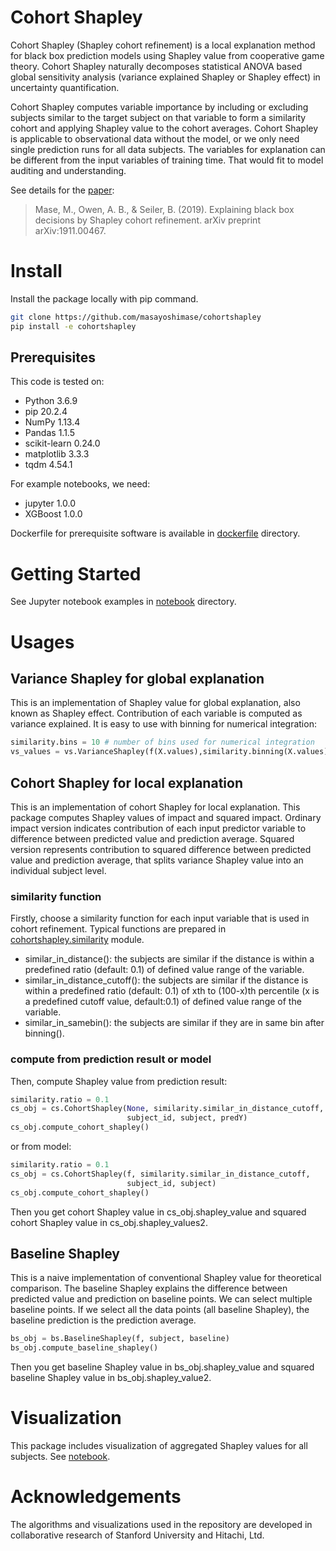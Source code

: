 # Cohort Shapley
Cohort Shapley (Shapley cohort refinement) is a local explanation method for black box prediction models using Shapley value from cooperative game theory. Cohort Shapley naturally decomposes statistical ANOVA based global sensitivity analysis (variance explained Shapley or Shapley effect) in uncertainty quantification.

Cohort Shapley computes variable importance by including or excluding subjects similar to the target subject on that variable to form a similarity cohort and applying Shapley value to the cohort averages. Cohort Shapley is applicable to observational data without the model, or we only need single prediction runs for all data subjects. The variables for explanation can be different from the input variables of training time. That would fit to model auditing and understanding.

See details for the [paper](https://arxiv.org/pdf/1911.00467.pdf):
> Mase, M., Owen, A. B., & Seiler, B. (2019). Explaining black box decisions by Shapley cohort refinement. arXiv preprint arXiv:1911.00467.

# Install
Install the package locally with pip command.
```bash
git clone https://github.com/masayoshimase/cohortshapley
pip install -e cohortshapley
```

## Prerequisites
This code is tested on:
- Python 3.6.9
- pip 20.2.4
- NumPy 1.13.4
- Pandas 1.1.5
- scikit-learn 0.24.0
- matplotlib 3.3.3
- tqdm 4.54.1

For example notebooks, we need:
- jupyter 1.0.0
- XGBoost 1.0.0

Dockerfile for prerequisite software is available in [dockerfile](dockerfile) directory.

# Getting Started
See Jupyter notebook examples in [notebook](notebook) directory.

# Usages
## Variance Shapley for global explanation
This is an implementation of Shapley value for global explanation, also known as Shapley effect. Contribution of each variable is computed as variance explained.
It is easy to use with binning for numerical integration:
```python
similarity.bins = 10 # number of bins used for numerical integration
vs_values = vs.VarianceShapley(f(X.values),similarity.binning(X.values)[0])
```

## Cohort Shapley for local explanation
This is an implementation of cohort Shapley for local explanation.
This package computes Shapley values of impact and squared impact. Ordinary impact version indicates contribution of each input predictor variable to difference between predicted value and prediction average. Squared version represents contribution to squared difference between predicted value and prediction average, that splits variance Shapley value into an individual subject level.

### similarity function
Firstly, choose a similarity function for each input variable that is used in cohort refinement. Typical functions are prepared in [cohortshapley.similarity](cohortshapley/similarity.py) module.
- similar_in_distance(): the subjects are similar if the distance is within a predefined ratio (default: 0.1) of defined value range of the variable.
- similar_in_distance_cutoff():
the subjects are similar if the distance is within a predefined ratio (default: 0.1) of xth to (100-x)th percentile (x is a predefined cutoff value, default:0.1) of defined value range of the variable.
- similar_in_samebin():
the subjects are similar if they are in same bin after binning().

### compute from prediction result or model
Then, compute Shapley value from prediction result:
```python
similarity.ratio = 0.1
cs_obj = cs.CohortShapley(None, similarity.similar_in_distance_cutoff,
                          subject_id, subject, predY)
cs_obj.compute_cohort_shapley()
```
or from model:
```python
similarity.ratio = 0.1
cs_obj = cs.CohortShapley(f, similarity.similar_in_distance_cutoff,
                          subject_id, subject)
cs_obj.compute_cohort_shapley()
```
Then you get cohort Shapley value in cs_obj.shapley_value and squared cohort Shapley value in cs_obj.shapley_values2.

## Baseline Shapley
This is a naive implementation of conventional Shapley value for theoretical comparison. The baseline Shapley explains the difference between predicted value and prediction on baseline points. We can select multiple baseline points. If we select all the data points (all baseline Shapley), the baseline prediction is the prediction average.
```python
bs_obj = bs.BaselineShapley(f, subject, baseline)
bs_obj.compute_baseline_shapley()
```
Then you get baseline Shapley value  in bs_obj.shapley_value and squared baseline Shapley value in bs_obj.shapley_value2.

# Visualization
This package includes visualization of aggregated Shapley values for all subjects. See [notebook](notebook).

# Acknowledgements
The algorithms and visualizations used in the repository are developed in collaborative research of Stanford University and Hitachi, Ltd.
